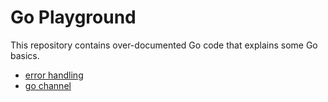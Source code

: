# Go Playground

This repository contains over-documented Go code
that explains some Go basics.

 - [error handling](errors/main.go)
 - [go channel](channels/main.go)

